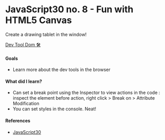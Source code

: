 # JavaScript30 no. 8 - Fun with HTML5 Canvas

Create a drawing tablet in the window!

[Dev Tool Dom 🛠]()

#### Goals
* Learn more about the dev tools in the browser

#### What did I learn?
* Can set a break point using the Inspector to view actions in the code :  inspect the element before action, right click > Break on > Attribute Modification
* You can set styles in the console. Neat!

#### References
* [JavaScript30](https://javascript30.com/)
